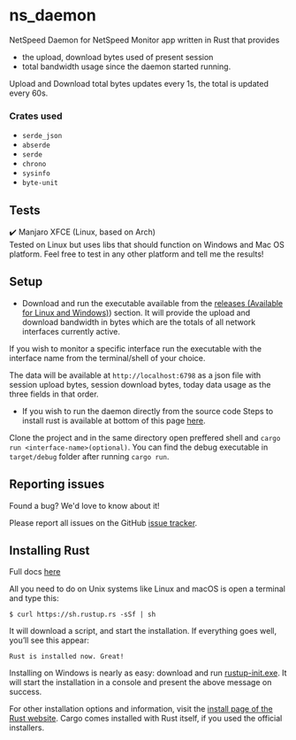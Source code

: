 # ns_daemon
NetSpeed Daemon for NetSpeed Monitor app written in Rust that provides 
- the upload, download bytes used of present session 
- total bandwidth usage since the daemon started running. 

Upload and Download total bytes updates every 1s, the total is updated every 60s.

### Crates used
- `serde_json`
- `abserde`
- `serde`
- `chrono`
- `sysinfo `
- `byte-unit `

## Tests
✔️ Manjaro XFCE (Linux, based on Arch)  
Tested on Linux but uses libs that should function on Windows and Mac OS platform. Feel free to test in any other platform and tell me the results! 
  
## Setup
- Download and run the executable available from the [releases (Available for Linux and Windows)](https://github.com/visnkmr/ns_gui/releases/latest)) section. It will provide the upload and download bandwidth in bytes which are the totals of all network interfaces currently active.

If you wish to monitor a specific interface run the executable with the interface name from the terminal/shell of your choice. 

The data will be available at `http://localhost:6798` as a json file with session upload bytes, session download bytes, today data usage as the three fields in that order.


- If you wish to run the daemon directly from the source code
Steps to install rust is available at bottom of this page [here](https://github.com/visnkmr/ns_daemon/edit/main/README.md#installing-rust). 

Clone the project and in the same directory open preffered shell and `cargo run <interface-name>(optional)`. You can find the debug executable in `target/debug` folder after running `cargo run`.
  
## Reporting issues

Found a bug? We'd love to know about it!

Please report all issues on the GitHub [issue tracker][issues].

[issues]: https://github.com/visnkmr/ns_daemon/issues

## Installing Rust
Full docs [here](https://web.mit.edu/rust-lang_v1.25/arch/amd64_ubuntu1404/share/doc/rust/html/book/first-edition/getting-started.html#installing-rust)

All you need to do on Unix systems like Linux and macOS is open a terminal and type this:

`$ curl https://sh.rustup.rs -sSf | sh`

It will download a script, and start the installation. If everything goes well, you’ll see this appear:

`Rust is installed now. Great! `

Installing on Windows is nearly as easy: download and run [rustup-init.exe](https://win.rustup.rs/). It will start the installation in a console and present the above message on success.

For other installation options and information, visit the [install page of the Rust website](https://www.rust-lang.org/install.html).
Cargo comes installed with Rust itself, if you used the official installers.
